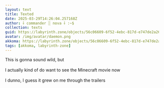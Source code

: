 ```yaml
---
layout: text
title: Texted
date: 2025-03-29T14:26:04.257168Z
author: ⸸ commander ░ nova ⸸ :~$
collection: texts
guid: https://labyrinth.zone/objects/56c06609-6f52-4ebc-817d-e747de2a2650
avatar: /img/avatar/daemon.png
akkoma: https://labyrinth.zone/objects/56c06609-6f52-4ebc-817d-e747de2a2650
tags: [akkoma, labyrinth-zone]
---
```


<p>This is gonna sound wild, but<br><br>I actually kind of do want to see the Minecraft movie now<br><br>I dunno, I guess it grew on me through the trailers</p>